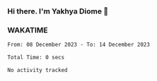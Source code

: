 ### Hi there. I'm Yakhya Diome 👋

### WAKATIME
<!--START_SECTION:waka-->

```txt
From: 08 December 2023 - To: 14 December 2023

Total Time: 0 secs

No activity tracked
```

<!--END_SECTION:waka-->
